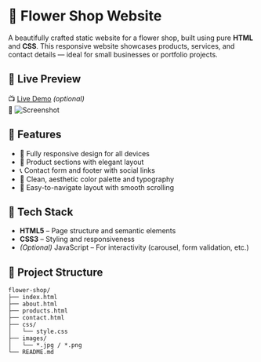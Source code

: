 # 🌸 Flower Shop Website

A beautifully crafted static website for a flower shop, built using pure **HTML** and **CSS**. This responsive website showcases products, services, and contact details — ideal for small businesses or portfolio projects.

## 🌼 Live Preview

📺 [Live Demo](https://your-demo-link.com) *(optional)*  
📸 ![Screenshot](screenshots/homepage.png)

## 🚀 Features

- 📱 Fully responsive design for all devices
- 💐 Product sections with elegant layout
- 📞 Contact form and footer with social links
- 🎨 Clean, aesthetic color palette and typography
- 🧭 Easy-to-navigate layout with smooth scrolling

## 🧠 Tech Stack

- **HTML5** – Page structure and semantic elements
- **CSS3** – Styling and responsiveness
- *(Optional)* JavaScript – For interactivity (carousel, form validation, etc.)

## 📁 Project Structure

```plaintext
flower-shop/
├── index.html
├── about.html
├── products.html
├── contact.html
├── css/
│   └── style.css
├── images/
│   └── *.jpg / *.png
└── README.md
